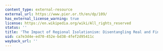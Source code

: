```yaml
---
content_type: external-resource
external_url: https://www.pier.or.th/en/dp/109/
has_external_license_warning: true
license: https://en.wikipedia.org/wiki/All_rights_reserved
status: ''
title: 'The Impact of Regional Isolationism: Disentangling Real and Financial Factors.'
uid: ca7e3d4e-ed70-452e-bd38-4fef2d95411c
wayback_url: ''
---
```

